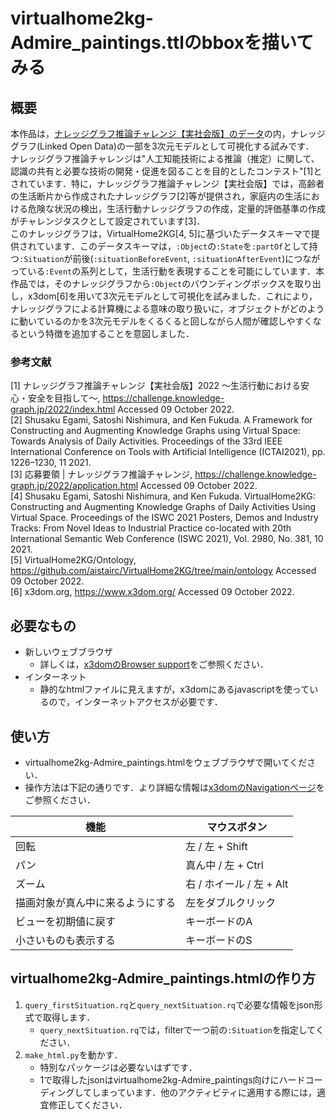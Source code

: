 # virtualhome2kg-Admire_paintings.ttlのbboxを描いてみる

## 概要
本作品は，[ナレッジグラフ推論チャレンジ【実社会版】のデータ](https://github.com/KnowledgeGraphJapan/KGRC-RDF/tree/kgrc4si)の内，ナレッジグラフ(Linked Open Data)の一部を3次元モデルとして可視化する試みです．  
ナレッジグラフ推論チャレンジは"人工知能技術による推論（推定）に関して、認識の共有と必要な技術の開発・促進を図ることを目的としたコンテスト"[1]とされています．特に，ナレッジグラフ推論チャレンジ【実社会版】では，高齢者の生活断片から作成されたナレッジグラフ[2]等が提供され，家庭内の生活における危険な状況の検出，生活行動ナレッジグラフの作成，定量的評価基準の作成がチャレンジタスクとして設定されています[3]．  
このナレッジグラフは，VirtualHome2KG[4, 5]に基づいたデータスキーマで提供されています．このデータスキーマは，`:Object`の`:State`を`:partOf`として持つ`:Situation`が前後(`:situationBeforeEvent`, `:situationAfterEvent`)につながっている`:Event`の系列として，生活行動を表現することを可能にしています．本作品では，そのナレッジグラフから`:Object`のバウンディングボックスを取り出し，x3dom[6]を用いて3次元モデルとして可視化を試みました．これにより，ナレッジグラフによる計算機による意味の取り扱いに，オブジェクトがどのように動いているのかを3次元モデルをくるくると回しながら人間が確認しやすくなるという特徴を追加することを意図しました．

### 参考文献
[1] ナレッジグラフ推論チャレンジ【実社会版】2022 〜生活行動における安心・安全を目指して〜, https://challenge.knowledge-graph.jp/2022/index.html Accessed 09 October 2022.  
[2] Shusaku Egami, Satoshi Nishimura, and Ken Fukuda. A Framework for Constructing and Augmenting Knowledge Graphs using Virtual Space: Towards Analysis of Daily Activities. Proceedings of the 33rd IEEE International Conference on Tools with Artificial Intelligence (ICTAI2021), pp. 1226–1230, 11 2021.  
[3] 応募要領 | ナレッジグラフ推論チャレンジ, https://challenge.knowledge-graph.jp/2022/application.html Accessed 09 October 2022.  
[4] Shusaku Egami, Satoshi Nishimura, and Ken Fukuda. VirtualHome2KG: Constructing and Augmenting Knowledge Graphs of Daily Activities Using Virtual Space. Proceedings of the ISWC 2021 Posters, Demos and Industry Tracks: From Novel Ideas to Industrial Practice co-located with 20th International Semantic Web Conference (ISWC 2021), Vol. 2980, No. 381, 10 2021.  
[5] VirtualHome2KG/Ontology, https://github.com/aistairc/VirtualHome2KG/tree/main/ontology Accessed 09 October 2022.  
[6] x3dom.org, https://www.x3dom.org/ Accessed 09 October 2022.  


## 必要なもの
- 新しいウェブブラウザ
  - 詳しくは，[x3domのBrowser support](https://www.x3dom.org/contact/)をご参照ください．
- インターネット
  - 静的なhtmlファイルに見えますが，x3domにあるjavascriptを使っているので，インターネットアクセスが必要です．

## 使い方
- virtualhome2kg-Admire_paintings.htmlをウェブブラウザで開いてください．  
- 操作方法は下記の通りです．より詳細な情報は[x3domのNavigationページ](https://doc.x3dom.org/tutorials/animationInteraction/navigation/index.html)をご参照ください．

|機能|	マウスボタン|
|----|----|
|回転|	左 / 左 + Shift|
|パン|	真ん中 / 左 + Ctrl|
|ズーム|	右 / ホイール / 左 + Alt|
|描画対象が真ん中に来るようにする|	左をダブルクリック|
|ビューを初期値に戻す|	キーボードのA|
|小さいものも表示する|	キーボードのS|

## virtualhome2kg-Admire_paintings.htmlの作り方
1. `query_firstSituation.rq`と`query_nextSituation.rq`で必要な情報をjson形式で取得します．
   - `query_nextSituation.rq`では，filterで一つ前の`:Situation`を指定してください．
2. `make_html.py`を動かす．
   - 特別なパッケージは必要ないはずです．
   - 1で取得したjsonはvirtualhome2kg-Admire_paintings向けにハードコーディングしてしまっています．他のアクティビティに適用する際には，適宜修正してください．
